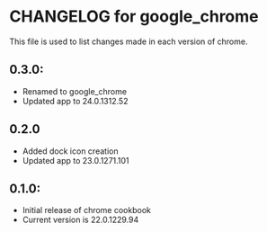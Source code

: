 # CHANGELOG for google_chrome

This file is used to list changes made in each version of chrome.

## 0.3.0:

* Renamed to google_chrome
* Updated app to 24.0.1312.52

## 0.2.0

* Added dock icon creation
* Updated app to 23.0.1271.101

## 0.1.0:

* Initial release of chrome cookbook
* Current version is 22.0.1229.94